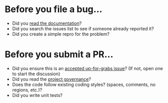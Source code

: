 # Before you file a bug...

* Did you [read the documentation](https://xunit.github.io/)?
* Did you search the issues list to see if someone already reported it?
* Did you create a simple repro for the problem?

# Before you submit a PR...

* Did you ensure this is an [accepted up-for-grabs issue](https://github.com/xunit/xunit/issues?q=is%3Aopen+is%3Aissue+label%3A%22%5Bs%5D+Up+For+Grabs%22)? (If not, open one to start the discussion)
* Did you read the [project governance](https://xunit.github.io/governance.html)?
* Does the code follow existing coding styles? (spaces, comments, no regions, etc.)?
* Did you write unit tests?
